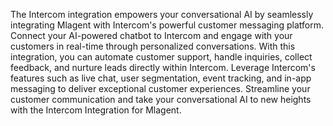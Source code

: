 The Intercom integration empowers your conversational AI by seamlessly integrating Mlagent with Intercom's powerful customer messaging platform. Connect your AI-powered chatbot to Intercom and engage with your customers in real-time through personalized conversations. With this integration, you can automate customer support, handle inquiries, collect feedback, and nurture leads directly within Intercom. Leverage Intercom's features such as live chat, user segmentation, event tracking, and in-app messaging to deliver exceptional customer experiences. Streamline your customer communication and take your conversational AI to new heights with the Intercom Integration for Mlagent.
